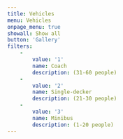 ```yaml
---
title: Vehicles
menu: Vehicles
onpage_menu: true
showall: Show all
button: 'Gallery'
filters:
    -
        value: '1'
        name: Coach
        description: (31-60 people)
    -
        value: '2'
        name: Single-decker
        description: (21-30 people)
    -
        value: '3'
        name: Minibus
        description: (1-20 people)
---
```

